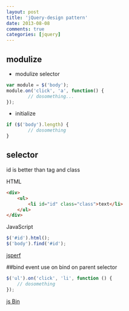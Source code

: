 ```yaml
---
layout: post
title: 'jQuery-design pattern'
date: 2013-08-08
comments: true
categories: [jquery]
---
```

## modulize
* modulize selector
```javascript
var module = $('body');
module.on('click', 'a', function() {
		// dosomething...
});
```
* initialize
```javascript
if ($('body').length) {
		// dosomething
}
```

## selector

id is better than tag and class

HTML
```html
<div>
    <ul>
    	<li id="id" class="class">text</li>
    </ul>
</div>
```

JavaScript
```javascript
$('#id').html();
$('body').find('#id');
```

[jsperf](http://jsperf.com/jquery-getnode-test/2)

##bind event
use on
bind on parent selector
```javascript
$('ul').on('click', 'li', function () {
	// dosomething
});
```

[js Bin](http://jsbin.com/ijovot/1/edit)
